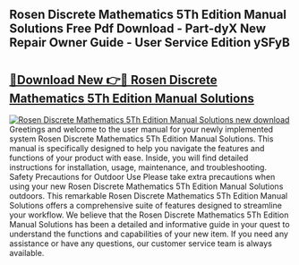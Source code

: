## Rosen Discrete Mathematics 5Th Edition Manual Solutions Free Pdf Download - Part-dyX New Repair Owner Guide - User Service Edition ySFyB

# <h2><a href="http://bc78805.oget.top/?id=Rosen+Discrete+Mathematics+5Th+Edition+Manual+Solutions">🔗Download New 👉🔴 Rosen Discrete Mathematics 5Th Edition Manual Solutions</a></h2>

[![Rosen Discrete Mathematics 5Th Edition Manual Solutions new download](https://i.imgur.com/5g1atiW.png)](http://bc78805.oget.top/?id=Rosen+Discrete+Mathematics+5Th+Edition+Manual+Solutions)
Greetings and welcome to the user manual for your newly implemented system Rosen Discrete Mathematics 5Th Edition Manual Solutions. This manual is specifically designed to help you navigate the features and functions of your product with ease. Inside, you will find detailed instructions for installation, usage, maintenance, and troubleshooting. Safety Precautions for Outdoor Use Please take extra precautions when using your new Rosen Discrete Mathematics 5Th Edition Manual Solutions outdoors. This remarkable Rosen Discrete Mathematics 5Th Edition Manual Solutions offers a comprehensive suite of features designed to streamline your workflow. We believe that the Rosen Discrete Mathematics 5Th Edition Manual Solutions has been a detailed and informative guide in your quest to understand the functions and capabilities of your new item. If you need any assistance or have any questions, our customer service team is always available.
